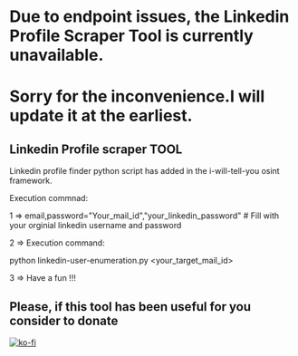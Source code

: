 # Due to endpoint issues, the Linkedin Profile Scraper Tool is currently unavailable.
# Sorry for the inconvenience.I will update it at the earliest. 
## Linkedin Profile scraper TOOL

Linkedin profile finder python script has added in the i-will-tell-you osint framework.

Execution commnad:

1 => email,password="Your_mail_id","your_linkedin_password"   # Fill with your orginial linkedin username and password

2 => Execution command: 

python linkedin-user-enumeration.py <your_target_mail_id>

3 => Have a fun !!! 

## Please, if this tool has been useful for you consider to donate

[![ko-fi](https://www.ko-fi.com/img/githubbutton_sm.svg)](https://ko-fi.com/I2I71P8SA)


